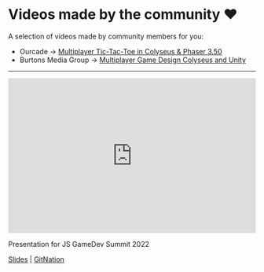 # Videos made by the community ❤️

A selection of videos made by community members for you:

- Ourcade → [Multiplayer Tic-Tac-Toe in Colyseus & Phaser 3.50](https://www.youtube.com/playlist?list=PLNwtXgWIx3rhOmsJOkUFRiFQg8pPFPDqy)
- Burtons Media Group → [Multiplayer Game Design Colyseus and Unity](https://www.youtube.com/playlist?list=PLxgtJR7f0RBK_yGDSbPuspqMR-oEi1S25)

---

<iframe width="100%" height="315" src="https://www.youtube.com/embed/KnN6nRtfL44" title="Making Multiplayer Games with Colyseus, Node.js and TypeScript" frameborder="0" allow="accelerometer; autoplay; clipboard-write; encrypted-media; gyroscope; picture-in-picture" allowfullscreen></iframe>

Presentation for JS GameDev Summit 2022

[Slides](https://docs.google.com/presentation/d/e/2PACX-1vTbM8frwpFb1DhqeFw3hNAEl-awUHs6gU-cCZti4Ec8bvFx-Oa6-qRYlaopwi44uqrXFZoPgMgd64sG/pub?start=false&loop=false&delayms=3000) | [GitNation](https://portal.gitnation.org/contents/making-multiplayer-games-with-colyseus-nodejs-and-typescript)